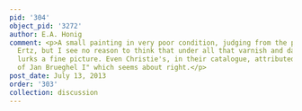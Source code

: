```yaml
---
pid: '304'
object_pid: '3272'
author: E.A. Honig
comment: <p>A small painting in very poor condition, judging from the photograph in
  Ertz, but I see no reason to think that under all that varnish and damage there
  lurks a fine picture. Even Christie's, in their catalogue, attributed his to "circle
  of Jan Brueghel I" which seems about right.</p>
post_date: July 13, 2013
order: '303'
collection: discussion
---
```

